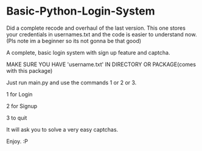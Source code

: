 # Basic-Python-Login-System
Did a complete recode and overhaul of the last version. This one stores your credentials in usernames.txt and the code is easier to understand now. (Pls note im a beginner so its not gonna be that good)

A complete, basic login system with sign up feature and captcha.

MAKE SURE YOU HAVE 'username.txt' IN DIRECTORY OR PACKAGE(comes with this package)

Just run main.py and use the commands 1 or 2 or 3.

1 for Login

2 for Signup

3 to quit

It will ask you to solve a very easy captchas.

Enjoy. :P
